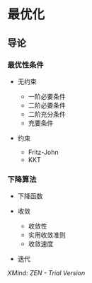 # 最优化

## 导论

### 最优性条件

- 无约束

	- 一阶必要条件
	- 二阶必要条件
	- 二阶充分条件
	- 充要条件

- 约束

	- Fritz-John
	- KKT

### 下降算法

- 下降函数
- 收敛

	- 收敛性
	- 实用收敛准则
	- 收敛速度

- 迭代

*XMind: ZEN - Trial Version*

